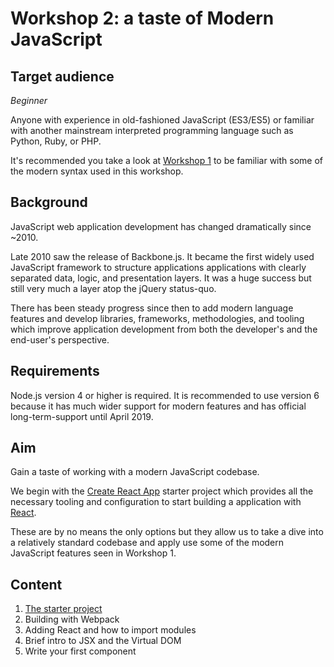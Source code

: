 # Workshop 2: a taste of Modern JavaScript

## Target audience

_Beginner_

Anyone with experience in old-fashioned JavaScript (ES3/ES5) or familiar with another mainstream interpreted programming language such as Python, Ruby, or PHP.

It's recommended you take a look at [Workshop 1](../1/overview.md) to be familiar with some of the modern syntax used in this workshop.

## Background

JavaScript web application development has changed dramatically since ~2010.

Late 2010 saw the release of Backbone.js. It became the first widely used JavaScript framework to structure applications applications with clearly separated data, logic, and presentation layers. It was a huge success but still very much a layer atop the jQuery status-quo.

There has been steady progress since then to add modern language features and develop libraries, frameworks, methodologies, and tooling which improve application development from both the developer's and the end-user's perspective.

## Requirements

Node.js version 4 or higher is required. It is recommended to use version 6 because it has much wider support for modern features and has official long-term-support until April 2019.

## Aim

Gain a taste of working with a modern JavaScript codebase.

We begin with the [Create React App](https://github.com/facebookincubator/create-react-app) starter project which provides all the necessary tooling and configuration to start building a application with [React](https://facebook.github.io/react/).

These are by no means the only options but they allow us to take a dive into a relatively standard codebase and apply use some of the modern JavaScript features seen in Workshop 1.

## Content

1. [The starter project](./starter-project.md)
1. Building with Webpack
1. Adding React and how to import modules
1. Brief intro to JSX and the Virtual DOM
1. Write your first component
